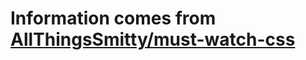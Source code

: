 # Information comes from [AllThingsSmitty/must-watch-css](https://github.com/AllThingsSmitty/must-watch-css)

